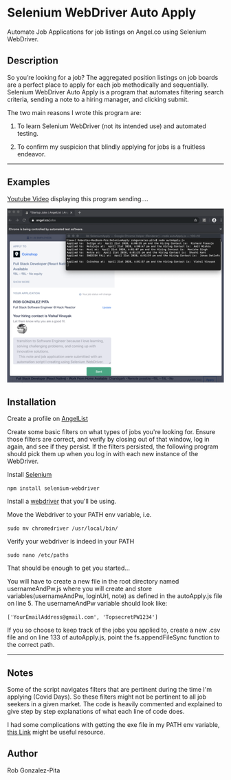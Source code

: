 # Selenium WebDriver Auto Apply

Automate Job Applications for job listings on Angel.co using Selenium WebDriver.

## Description

So you’re looking for a job? The aggregated position listings on job boards are a perfect place to apply for each job methodically and sequentially. Selenium WebDriver Auto Apply is a program that automates filtering search criteria, sending a note to a hiring manager, and clicking submit. 

The two main reasons I wrote this program are:

1. To learn Selenium WebDriver (not its intended use) and automated testing.

2. To confirm my suspicion that blindly applying for jobs is a fruitless endeavor.

---

## Examples

[Youtube Video](https://youtu.be/xCWGoQNxbpU) displaying this program sending....

![image](screenshot3.png)

## Installation

Create a profile on [AngelList](https://angel.co/)

Create some basic filters on what types of jobs you're looking for. Ensure those filters are correct, and verify by closing out of that window, log in again, and see if they persist. If the filters persisted, the following program should pick them up when you log in with each new instance of the WebDriver.

Install [Selenium](https://www.npmjs.com/package/selenium-webdriver)

`npm install selenium-webdriver`

Install a [webdriver](https://www.selenium.dev/documentation/en/webdriver/driver_requirements/#quick-reference) that you'll be using.

Move the Webdriver to your PATH env variable, i.e.

`sudo mv chromedriver /usr/local/bin/`

Verify your webdriver is indeed in your PATH

`sudo nano /etc/paths`

That should be enough to get you started...

You will have to create a new file in the root directory named usernameAndPw.js where you will create and store variables(usernameAndPw, loginUrl, note) as defined in the autoApply.js file on line 5. The usernameAndPw variable should look like:

`['YourEmailAddress@gmail.com', 'TopsecretPW1234']`

If you so choose to keep track of the jobs you applied to, create a new .csv file and on line 133 of autoApply.js, point the fs.appendFileSync function to the correct path.

---

## Notes

Some of the script navigates filters that are pertinent during the time I'm applying (Covid Days). So these filters might not be pertinent to all job seekers in a given market. The code is heavily commented and explained to give step by step explanations of what each line of code does.

I had some complications with getting the exe file in my PATH env variable, [this Link](https://www.kenst.com/2015/03/including-the-chromedriver-location-in-macos-system-path/) might be useful resource.

## Author

Rob Gonzalez-Pita
